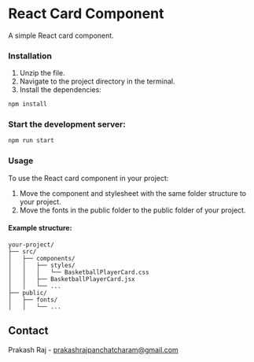 # React Card Component

A simple React card component.

### Installation

1. Unzip the file.
2. Navigate to the project directory in the terminal.
3. Install the dependencies:

```bash
npm install
```

### Start the development server:

```bash
npm run start
```

### Usage

To use the React card component in your project:

1. Move the component and stylesheet with the same folder structure to your project.
2. Move the fonts in the public folder to the public folder of your project.

#### Example structure:

```
your-project/
├── src/
│   ├── components/
│   │   ├── styles/
│   │   │   └── BasketballPlayerCard.css
│   │   ├── BasketballPlayerCard.jsx
│   │   └── ...
├── public/
│   ├── fonts/
│   │   └── ...
```

## Contact

Prakash Raj - prakashrajpanchatcharam@gmail.com
